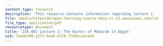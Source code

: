 ```yaml
---
content_type: resource
description: 'This resource contains information regarding lecture 1. '
file: /media/https%3A/open-learning-course-data-rc.s3.amazonaws.com/21h-001-how-to-stage-a-revolution-fall-2013/7aaab70022f10aa0e578f769bca3ce2b_MIT21H_001F13_lec_01.pdf
file_type: application/pdf
resourcetype: Document
title: '21h.001 Lecture 1: The Ouster of Mubarak in Egypt'
uid: 7aaab700-22f1-0aa0-e578-f769bca3ce2b
---
```

